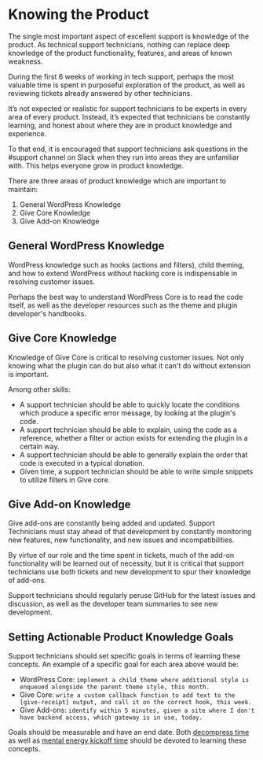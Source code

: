 # Knowing the Product

The single most important aspect of excellent support is knowledge of the product. As technical support technicians, nothing can replace deep knowledge of the product functionality, features, and areas of known weakness.

During the first 6 weeks of working in tech support, perhaps the most valuable time is spent in purposeful exploration of the product, as well as reviewing tickets already answered by other technicians.

It’s not expected or realistic for support technicians to be experts in every area of every product. Instead, it’s expected that technicians be constantly learning, and honest about where they are in product knowledge and experience.

To that end, it is encouraged that support technicians ask questions in the \#support channel on Slack when they run into areas they are unfamiliar with. This helps everyone grow in product knowledge.

There are three areas of product knowledge which are important to maintain:

1. General WordPress Knowledge
2. Give Core Knowledge
3. Give Add-on Knowledge

## General WordPress Knowledge

WordPress knowledge such as hooks \(actions and filters\), child theming, and how to extend WordPress without hacking core is indispensable in resolving customer issues.

Perhaps the best way to understand WordPress Core is to read the code itself, as well as the developer resources such as the theme and plugin developer's handbooks.

## Give Core Knowledge

Knowledge of Give Core is critical to resolving customer issues. Not only knowing what the plugin can do but also what it can't do without extension is important.

Among other skills:

* A support technician should be able to quickly locate the conditions which produce a specific error message, by looking at the plugin's code.
* A support technician should be able to explain, using the code as a reference, whether a filter or action exists for extending the plugin in a certain way.
* A support technician should be able to generally explain the order that code is executed in a typical donation.
* Given time, a support technician should be able to write simple snippets to utilize filters in Give core.

## Give Add-on Knowledge

Give add-ons are constantly being added and updated. Support Technicians must stay ahead of that development by constantly monitoring new features, new functionality, and new issues and incompatibilities.

By virtue of our role and the time spent in tickets, much of the add-on functionality will be learned out of necessity, but it is critical that support technicians use both tickets and new development to spur their knowledge of add-ons.

Support technicians should regularly peruse GitHub for the latest issues and discussion, as well as the developer team summaries to see new development.

## Setting Actionable Product Knowledge Goals

Support technicians should set specific goals in terms of learning these concepts. An example of a specific goal for each area above would be:

* WordPress Core: `implement a child theme where additional style is enqueued alongside the parent theme style, this month.`
* Give Core: `write a custom callback function to add text to the [give-receipt] output, and call it on the correct hook, this week.`
* Give Add-ons: `identify within 5 minutes, given a site where I don't have backend access, which gateway is in use, today.`

Goals should be measurable and have an end date. Both [decompress time](../daily-routine/decompress-time.md) as well as [mental energy kickoff time](../daily-routine/mental-energy-kickoff.md) should be devoted to learning these concepts.

